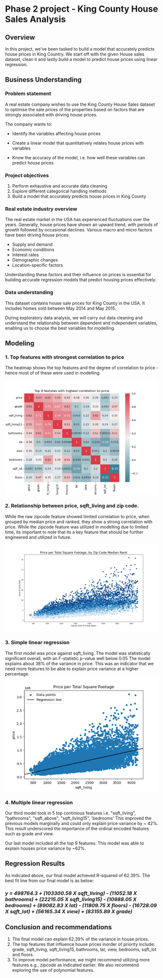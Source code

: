 # Phase 2 project - King County House Sales Analysis
## Overview
In this project, we've been tasked to build a model that accurately predicts house prices in King Country. We start off with the given House sales dataset, clean it and lastly build a model to predict house prices using linear regression.

## Business Understanding
### Problem statement

A real estate company wishes to use the King County House Sales dataset to optimise the sale prices of the properties based on factors that are strongly associated with driving house prices.

The company wants to:

* Identify the variables affecting house prices

* Create a linear model that quantitatively relates house prices with variables

* Know the accuracy of the model, i.e. how well these variables can predict house prices

### Project objectives
1. Perform exhaustive and accurate data cleaning
2. Explore different categorical handling methods
3. Build a model that accurately predicts house prices in King County
### Real estate industry overview

The real estate market in the USA has experienced fluctuations over the years. Generally, house prices have shown an upward trend, with periods of growth followed by occasional declines. Various macro and micro factors have been driving house prices: 

* Supply and demand
* Economic conditions
* Interest rates
* Demographic changes
* Location-specific factors

Understanding these factors and their influence on prices is essential for building accurate regression models that predict housing prices effectively.

### Data understanding
This dataset contains house sale prices for King County in the USA. It includes homes sold between May 2014 and May 2015. 

During exploratory data analysis, we will carry out data cleaning and understand the relationship between dependent and independent variables, enabling us to choose the best variables for modelling.

## Modeling
### 1. Top features with strongest correlation to price
The heatmap shows the top features and the degree of correlation to price - hence most of of these were used in modelling.

![Plot](Heatmap_top_9_features.png)

### 2. Relationship between price, sqft_living and zip code.
While the raw zipcode feature showed limited correlation to price, when grouped by median price and ranked, they show a strong correlation with price. While the zipcode feature was utilized in modelling due to limited time, its important to note that its a key feature that should be further engineered and utilized in future. 

![Plot](Price_per_zipcode_2.png)

### 3. Simple linear regression
The first model was price against sqft_living. The model was statistically significant overall, with an F-statistic p-value well below 0.05 The model explains about 38% of the variance in price. This was an indicator that we need more features to be able to explain price variance at a higher percentage. 
 ![Plot](price_sqft_living.png)

 ### 4. Multiple linear regression
 Our third model took in 5 top continious features i.e. "sqft_living", "bathrooms", "sqft_above", "sqft_living15", 'bedrooms'
 This improved the previous models marginally and could only explain price variance by ~ 42%.
 This result underscored the importance of the ordinal encoded features such as grade and view.
 
 Our last model included all the top 9 features. This model was able to explain houses price variance by ~62%.

## Regression Results
As indicated above, our final model achieved R-squared of 62.39%. The best fit line from our final model is as below:

### *y = 498764.3 + (103300.58 X sqft_living) - (11052.18 X bathrooms) + (22215.05 X sqft_living15) - (10988.05 X bedrooms) + (89082.83 X lat) - (11809.75 X floors) - (16728.09 X sqft_lot) + (56165.34 X view) + (83155.89 X grade)*

## Conclusion and recommendations
1. The final model can explain 62.39% of the variance in house prices. 
2. The top features that influence house prices inorder of priority include: grade, sqft_living, sqft_living15, bathrooms, lat, view, bedrooms, sqft_lot and floors.
3. To improve model performance, we might recommend utilizing more features e.g., zipcode as indicated earlier. We also recommend exploring the use of polynomial features.



